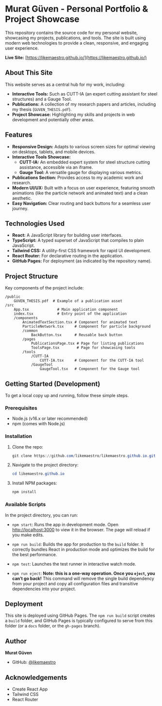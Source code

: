 # Murat Güven - Personal Portfolio & Project Showcase

This repository contains the source code for my personal website, showcasing my projects, publications, and tools. The site is built using modern web technologies to provide a clean, responsive, and engaging user experience.

**Live Site:** [https://likemaestro.github.io/](https://likemaestro.github.io/)

## About This Site

This website serves as a central hub for my work, including:

- **Interactive Tools:** Such as CUTT-IA (an expert cutting assistant for steel structures) and a Gauge Tool.
- **Publications:** A collection of my research papers and articles, including my thesis (`GUVEN_THESIS.pdf`).
- **Project Showcase:** Highlighting my skills and projects in web development and potentially other areas.

## Features

- **Responsive Design:** Adapts to various screen sizes for optimal viewing on desktops, tablets, and mobile devices.
- **Interactive Tools Showcase:**
  - **CUTT-IA:** An embedded expert system for steel structure cutting assistance, accessible via an iframe.
  - **Gauge Tool:** A versatile gauge for displaying various metrics.
- **Publications Section:** Provides access to my academic work and research.
- **Modern UI/UX:** Built with a focus on user experience, featuring smooth animations (like the particle network and animated text) and a clean aesthetic.
- **Easy Navigation:** Clear routing and back buttons for a seamless user journey.

## Technologies Used

- **React:** A JavaScript library for building user interfaces.
- **TypeScript:** A typed superset of JavaScript that compiles to plain JavaScript.
- **Tailwind CSS:** A utility-first CSS framework for rapid UI development.
- **React Router:** For declarative routing in the application.
- **GitHub Pages:** For deployment (as indicated by the repository name).

## Project Structure

Key components of the project include:

```
/public
    GUVEN_THESIS.pdf  # Example of a publication asset
/src
    App.tsx             # Main application component
    index.tsx           # Entry point of the application
    /components
        AnimatedTextSection.tsx # Component for animated text
        ParticleNetwork.tsx     # Component for particle background
        /common
            BackButton.tsx      # Reusable back button
        /pages
            PublicationsPage.tsx # Page for listing publications
            ToolsPage.tsx        # Page for showcasing tools
        /tools
            /CUTT-IA
                CUTT-IA.tsx     # Component for the CUTT-IA tool
            /GaugeTool
                GaugeTool.tsx   # Component for the Gauge tool
```

## Getting Started (Development)

To get a local copy up and running, follow these simple steps.

### Prerequisites

- Node.js (v16.x or later recommended)
- npm (comes with Node.js)

### Installation

1.  Clone the repo:
    ```powershell
    git clone https://github.com/likemaestro/likemaestro.github.io.git
    ```
2.  Navigate to the project directory:
    ```powershell
    cd likemaestro.github.io
    ```
3.  Install NPM packages:
    ```powershell
    npm install
    ```

### Available Scripts

In the project directory, you can run:

- `npm start`:
  Runs the app in development mode.
  Open [http://localhost:3000](http://localhost:3000) to view it in the browser.
  The page will reload if you make edits.

- `npm run build`:
  Builds the app for production to the `build` folder.
  It correctly bundles React in production mode and optimizes the build for the best performance.

- `npm test`:
  Launches the test runner in interactive watch mode.

- `npm run eject`:
  **Note: this is a one-way operation. Once you `eject`, you can’t go back!**
  This command will remove the single build dependency from your project and copy all configuration files and transitive dependencies into your project.

## Deployment

This site is deployed using GitHub Pages. The `npm run build` script creates a `build` folder, and GitHub Pages is typically configured to serve from this folder (or a `docs` folder, or the `gh-pages` branch).

## Author

**Murat Güven**

- GitHub: [@likemaestro](https://github.com/likemaestro)

## Acknowledgements

- Create React App
- Tailwind CSS
- React Router
